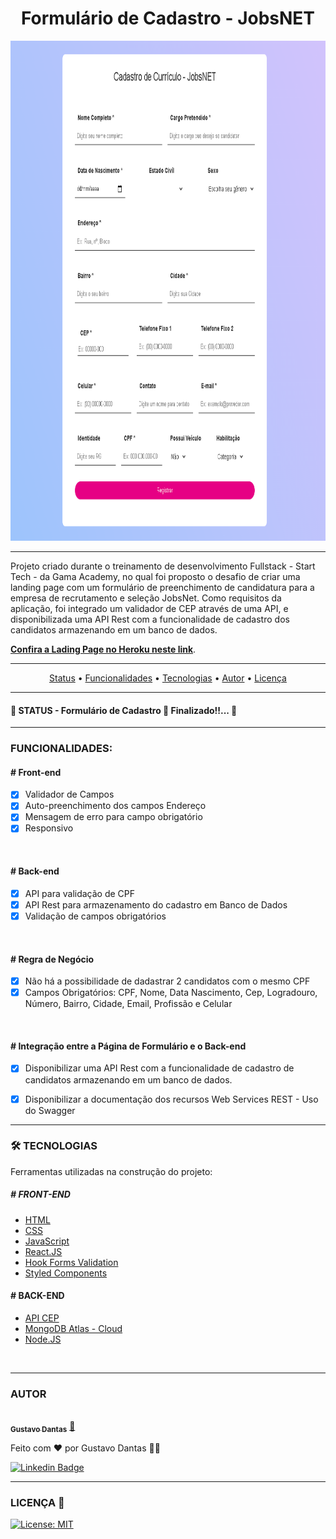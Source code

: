 <h1 align="center"> Formulário de Cadastro - JobsNET</h1>


<img src="https://github.com/gustavomarim/imgs/blob/main/Form-Gama.png" alt="Landing Page - Gama" height="800px">


---


Projeto criado durante o treinamento de desenvolvimento Fullstack - Start Tech - da Gama Academy, no qual foi proposto o desafio de criar uma landing page com um formulário de preenchimento de candidatura para a empresa de recrutamento e seleção JobsNet. Como requisitos da aplicação, foi integrado um validador de CEP através de uma API, e disponibilizada uma API Rest com a funcionalidade de cadastro dos candidatos armazenando em um banco de dados.

**[Confira a Lading Page no Heroku neste link](https://formulario-gama.herokuapp.com)**.


---


<p align="center">
 <a href="#status">Status</a> •
 <a href="#funcionalidades">Funcionalidades</a> • 
 <a href="#tecnologias">Tecnologias</a> • 
 <a href="#autor">Autor</a> •
 <a href="#licença">Licença</a> 
</p>


---


<h4 id="status">🚧 STATUS - Formulário de Cadastro 🚀 Finalizado!!... 🚀</h4>


---


<h3 id="funcionalidades"> FUNCIONALIDADES:</h3>


#### # Front-end
  
- [x] Validador de Campos 
- [x] Auto-preenchimento dos campos Endereço
- [x] Mensagem de erro para campo obrigatório
- [x] Responsivo
<br>

#### # Back-end

- [x] API para validação de CPF 
- [x] API Rest para armazenamento do cadastro em Banco de Dados
- [x] Validação de campos obrigatórios
<br>

#### # Regra de Negócio 

- [x] Não há a possibilidade de dadastrar 2 candidatos com o mesmo CPF
- [x] Campos Obrigatórios: CPF, Nome, Data Nascimento, Cep, Logradouro, Número, Bairro, Cidade, Email, Profissão e Celular
<br>

#### # Integração entre a Página de Formulário e o Back-end

- [x] Disponibilizar uma API Rest com a funcionalidade de cadastro de candidatos armazenando em um banco de dados.
- [x] Disponibilizar a documentação dos recursos Web Services REST - Uso do Swagger


---


<h3 id="tecnologias"> 🛠 TECNOLOGIAS </h3>

Ferramentas utilizadas na construção do projeto:
<br>

##### # FRONT-END

* [HTML](https://developer.mozilla.org/pt-BR/docs/Web/HTML)<br>
* [CSS](https://developer.mozilla.org/pt-BR/docs/Web/CSS)<br>
* [JavaScript](https://developer.mozilla.org/pt-BR/docs/Web/JavaScript)<br>
* [React.JS](https://pt-br.reactjs.org)<br>
* [Hook Forms Validation](https://react-hook-form.com)<br>
* [Styled Components](https://styled-components.com)

#### # BACK-END

* [API CEP](https://viacep.com.br)<br>
* [MongoDB Atlas - Cloud](https://www.mongodb.com/pt-br)<br>
* [Node.JS](https://nodejs.org/en/)<br>
<br>

--- 

<h3 id="autor">AUTOR</h3>

<a href="https://github.com/gustavomarim">
 <img style="border-radius: 50%;" src="https://avatars.githubusercontent.com/u/66189039?s=400&u=491817b0d3a8d48be60c450631a950c9d49154b2&v=4" width="100px;" alt=""/>
 <br />
 <sub><b>Gustavo Dantas</b></sub></a> <a href="https://github.com/gustavomarim" title="GitHub">🚀</a>


Feito com ❤️ por Gustavo Dantas 👋🏽

 [![Linkedin Badge](https://img.shields.io/badge/-LinkedIn-blue?style=flat-square&logo=Linkedin&logoColor=white&link=https://www.linkedin.com/in/gustavodantasmarim/)](https://www.linkedin.com/in/gustavodantasmarim/) 
 
 
 ---
 
<h3 id="licença">LICENÇA 📄</h3>

[![License: MIT](https://img.shields.io/badge/License-MIT-green.svg)](https://github.com/gustavomarim/formulario-gama/blob/master/LICENSE)
 


